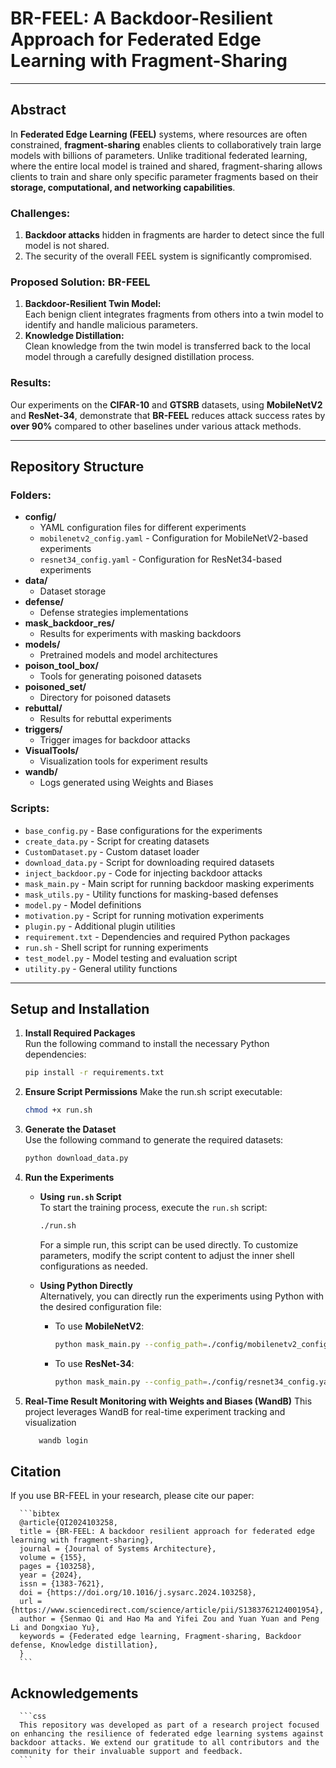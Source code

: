 # BR-FEEL: A Backdoor-Resilient Approach for Federated Edge Learning with Fragment-Sharing

---

## Abstract

In **Federated Edge Learning (FEEL)** systems, where resources are often constrained, **fragment-sharing** enables clients to collaboratively train large models with billions of parameters. Unlike traditional federated learning, where the entire local model is trained and shared, fragment-sharing allows clients to train and share only specific parameter fragments based on their **storage, computational, and networking capabilities**.

### Challenges:
1. **Backdoor attacks** hidden in fragments are harder to detect since the full model is not shared.  
2. The security of the overall FEEL system is significantly compromised.

### Proposed Solution: BR-FEEL
1. **Backdoor-Resilient Twin Model:**  
   Each benign client integrates fragments from others into a twin model to identify and handle malicious parameters.  
2. **Knowledge Distillation:**  
   Clean knowledge from the twin model is transferred back to the local model through a carefully designed distillation process.

### Results:
Our experiments on the **CIFAR-10** and **GTSRB** datasets, using **MobileNetV2** and **ResNet-34**, demonstrate that **BR-FEEL** reduces attack success rates by **over 90%** compared to other baselines under various attack methods.

---

## Repository Structure

### Folders:
- **config/**  
  - YAML configuration files for different experiments  
  - `mobilenetv2_config.yaml` - Configuration for MobileNetV2-based experiments  
  - `resnet34_config.yaml` - Configuration for ResNet34-based experiments  
- **data/**  
  - Dataset storage  
- **defense/**  
  - Defense strategies implementations  
- **mask_backdoor_res/**  
  - Results for experiments with masking backdoors  
- **models/**  
  - Pretrained models and model architectures  
- **poison_tool_box/**  
  - Tools for generating poisoned datasets  
- **poisoned_set/**  
  - Directory for poisoned datasets  
- **rebuttal/**  
  - Results for rebuttal experiments  
- **triggers/**  
  - Trigger images for backdoor attacks  
- **VisualTools/**  
  - Visualization tools for experiment results  
- **wandb/**  
  - Logs generated using Weights and Biases  

### Scripts:
- `base_config.py` - Base configurations for the experiments  
- `create_data.py` - Script for creating datasets  
- `CustomDataset.py` - Custom dataset loader  
- `download_data.py` - Script for downloading required datasets  
- `inject_backdoor.py` - Code for injecting backdoor attacks  
- `mask_main.py` - Main script for running backdoor masking experiments  
- `mask_utils.py` - Utility functions for masking-based defenses  
- `model.py` - Model definitions  
- `motivation.py` - Script for running motivation experiments  
- `plugin.py` - Additional plugin utilities  
- `requirement.txt` - Dependencies and required Python packages  
- `run.sh` - Shell script for running experiments  
- `test_model.py` - Model testing and evaluation script  
- `utility.py` - General utility functions  

---

## Setup and Installation

1. **Install Required Packages**  
   Run the following command to install the necessary Python dependencies:  
   ```bash
   pip install -r requirements.txt
   ```
2. **Ensure Script Permissions**
   Make the run.sh script executable:
   ```bash
   chmod +x run.sh
   ```
3. **Generate the Dataset**  
   Use the following command to generate the required datasets:  
   ```bash
   python download_data.py
   ```
4. **Run the Experiments**  

   - **Using `run.sh` Script**  
     To start the training process, execute the `run.sh` script:  
     ```bash
     ./run.sh
     ```  
     For a simple run, this script can be used directly. To customize parameters, modify the script content to adjust the inner shell configurations as needed.

   - **Using Python Directly**  
     Alternatively, you can directly run the experiments using Python with the desired configuration file:  
     - To use **MobileNetV2**:  
       ```bash
       python mask_main.py --config_path=./config/mobilenetv2_config.yaml
       ```  
     - To use **ResNet-34**:  
       ```bash
       python mask_main.py --config_path=./config/resnet34_config.yaml
       ```
       
5. **Real-Time Result Monitoring with Weights and Biases (WandB)**
   This project leverages WandB for real-time experiment tracking and visualization
   ```bash
      wandb login
   ```
## Citation
   If you use BR-FEEL in your research, please cite our paper:
      
      ```bibtex
      @article{QI2024103258,
      title = {BR-FEEL: A backdoor resilient approach for federated edge learning with fragment-sharing},
      journal = {Journal of Systems Architecture},
      volume = {155},
      pages = {103258},
      year = {2024},
      issn = {1383-7621},
      doi = {https://doi.org/10.1016/j.sysarc.2024.103258},
      url = {https://www.sciencedirect.com/science/article/pii/S1383762124001954},
      author = {Senmao Qi and Hao Ma and Yifei Zou and Yuan Yuan and Peng Li and Dongxiao Yu},
      keywords = {Federated edge learning, Fragment-sharing, Backdoor defense, Knowledge distillation},
      }
      ```

## Acknowledgements
      ```css
      This repository was developed as part of a research project focused on enhancing the resilience of federated edge learning systems against backdoor attacks. We extend our gratitude to all contributors and the community for their invaluable support and feedback.
      ```
